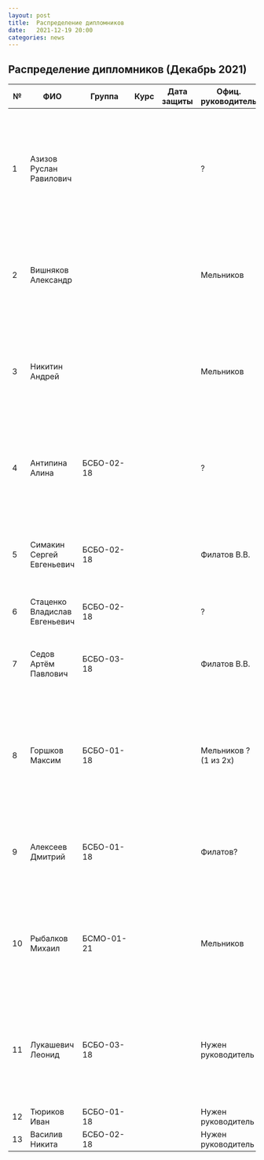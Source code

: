 ```yaml
---
layout: post
title:  Распределение дипломников
date:   2021-12-19 20:00
categories: news
---
```

## Распределение дипломников (Декабрь 2021)

| №    | ФИО                          | Группа        | Курс |Дата защиты| Офиц. руководитель  | Тема                                                                                                                                                                  |
| -----| ---------------------------- | ------------- | ---- | --------- | ------------------- | --------------------------------------------------------------------------------------------------------------------------------------------------------------------- |
| 1    |Азизов Руслан Равилович       |               |      |           |?                    | Исследование и разработка программно-математических средств для определения индивидуальных классификационных признаков в сигналах нейрокомпьютерных интерфейсов.      |
| 2    |Вишняков Александр            |               |      |           |Мельников            | Разработка программно-математических средств для распознавания многоэтапных движений на основе сигналов электромиографии. |
| 3    |Никитин Андрей                |               |      |           |Мельников            | Разработка программно-математических средств для обнаружения вторжения в системы управления на основе биотехнических интерфейсов. |
| 4    |Антипина Алина                | БСБО-02-18    |      |           |?                    | Разработка программно-математических средств для верификации пользователя с помощью подписи на основе сигнала ЭМГ. |
| 5    |Симакин Сергей Евгеньевич     | БСБО-02-18    |      |           |Филатов В.В.         | Разработка программно-математических средств для аутентификации пользователя с помощью сигнала ЭМГ. |
| 6    |Стаценко Владислав Евгеньевич | БСБО-02-18    |      |           |?                    | Идентификация пользователя по сигналу ЭМГ. |
| 7    |Седов Артём Павлович          | БСБО-03-18    |      |           |Филатов В.В.         | Разработка программных средств для распределенной системы сбора биотехнических сигналов. |
| 8    |Горшков Максим                | БСБО-01-18    |      |           |Мельников ? (1 из 2х)| Разработка программно-математических средств для генерации текстур с заданными признаками на основе параметрического объединения шаблонов. |
| 9    |Алексеев Дмитрий              | БСБО-01-18    |      |           |Филатов?             | Разработка человеко-машинного интерфейса для систем виртуальной реальности на основе сигналов электромиографии. |   
| 10   |Рыбалков Михаил               | БСМО-01-21    |      |           |Мельников            | Разработка программно-математических средств для взаимодействия с объектами дополненной реальности на основе сигналов электромиографии. |
| 11   |Лукашевич Леонид              | БСБО-03-18    |      |           |Нужен руководитель   | Разработка безопасного программного обеспечения устройств под управлением iOS для организации личного пространства и составления расписания. |
| 12   |Тюриков Иван                  | БСБО-01-18    |      |           |Нужен руководитель   | |
| 13   |Василив Никита                | БСБО-02-18    |      |           |Нужен руководитель   | |
